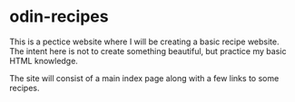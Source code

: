 # odin-recipes
This is a pectice website where I will be creating a basic recipe website. The intent here is not to create something beautiful, but practice my basic HTML knowledge. 

The site will consist of a main index page along with a few links to some recipes. 